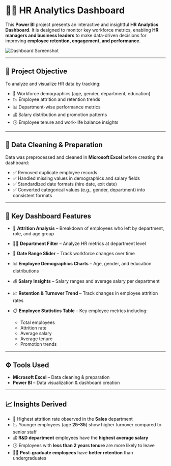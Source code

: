 # 👩‍💼 HR Analytics Dashboard

This **Power BI** project presents an interactive and insightful **HR Analytics Dashboard**.
It is designed to monitor key workforce metrics, enabling **HR managers and business leaders** to make data-driven decisions for improving **employee retention, engagement, and performance**.

![Dashboard Screenshot](Dashboard.png)

---

## 🎯 Project Objective

To analyze and visualize HR data by tracking:

* 👥 Workforce demographics (age, gender, department, education)
* 📉 Employee attrition and retention trends
* 📊 Department-wise performance metrics
* 💰 Salary distribution and promotion patterns
* 🕒 Employee tenure and work-life balance insights

---

## 🧹 Data Cleaning & Preparation

Data was preprocessed and cleaned in **Microsoft Excel** before creating the dashboard:

* ✅ Removed duplicate employee records
* ✅ Handled missing values in demographics and salary fields
* ✅ Standardized date formats (hire date, exit date)
* ✅ Converted categorical values (e.g., gender, department) into consistent formats

---

## 📌 Key Dashboard Features

* 🎯 **Attrition Analysis** – Breakdown of employees who left by department, role, and age group
* 👨‍💻 **Department Filter** – Analyze HR metrics at department level
* 📅 **Date Range Slider** – Track workforce changes over time
* 📊 **Employee Demographics Charts** – Age, gender, and education distributions
* 💰 **Salary Insights** – Salary ranges and average salary per department
* 📈 **Retention & Turnover Trend** – Track changes in employee attrition rates
* 📋 **Employee Statistics Table** – Key employee metrics including:

  * Total employees
  * Attrition rate
  * Average salary
  * Average tenure
  * Promotion trends

---

## ⚙️ Tools Used

* **Microsoft Excel** – Data cleaning & preparation
* **Power BI** – Data visualization & dashboard creation

---

## 📈 Insights Derived

* 🚀 Highest attrition rate observed in the **Sales** department
* 📉 Younger employees (age **25–35**) show higher turnover compared to senior staff
* 💰 **R\&D department** employees have the **highest average salary**
* 🕒 Employees with **less than 2 years tenure** are more likely to leave
* 👩‍🎓 **Post-graduate employees** have **better retention** than undergraduates
